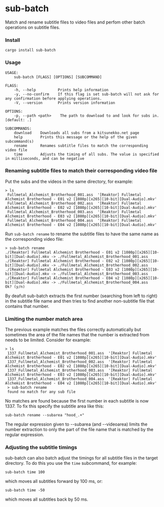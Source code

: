 # sub-batch
Match and rename subtitle files to video files and perfom other batch operations on subtitle files.

### Install
```cargo install sub-batch```

### Usage
```
USAGE:
    sub-batch [FLAGS] [OPTIONS] [SUBCOMMAND]

FLAGS:
    -h, --help          Prints help information
    -y, --no-confirm    If this flag is set sub-batch will not ask for any confirmation before applying operations.
    -V, --version       Prints version information

OPTIONS:
    -p, --path <path>    The path to download to and look for subs in. [default: .]

SUBCOMMANDS:
    download    Downloads all subs from a kitsunekko.net page
    help        Prints this message or the help of the given subcommand(s)
    rename      Renames subtitle files to match the corresponding video file
    time        Adjusts the timing of all subs. The value is specified in milliseconds, and can be negative
```
### Renaming subtitle files to match their corresponding video file
Put the subs and the videos in the same directory, for example:
```
> ls
 Fullmetal_Alchemist_Brotherhood_001.ass  '[Reaktor] Fullmetal Alchemist Brotherhood - E01 v2 [1080p][x265][10-bit][Dual-Audio].mkv'
 Fullmetal_Alchemist_Brotherhood_002.ass  '[Reaktor] Fullmetal Alchemist Brotherhood - E02 v2 [1080p][x265][10-bit][Dual-Audio].mkv'
 Fullmetal_Alchemist_Brotherhood_003.ass  '[Reaktor] Fullmetal Alchemist Brotherhood - E03 v2 [1080p][x265][10-bit][Dual-Audio].mkv'
 Fullmetal_Alchemist_Brotherhood_004.ass  '[Reaktor] Fullmetal Alchemist Brotherhood - E04 v2 [1080p][x265][10-bit][Dual-Audio].mkv'
 ```
Run `sub-batch rename` to rename the subtitle files to have the same name as the corresponding video file:
```
> sub-batch rename
./[Reaktor] Fullmetal Alchemist Brotherhood - E01 v2 [1080p][x265][10-bit][Dual-Audio].mkv -> ./Fullmetal_Alchemist_Brotherhood_001.ass
./[Reaktor] Fullmetal Alchemist Brotherhood - E02 v2 [1080p][x265][10-bit][Dual-Audio].mkv -> ./Fullmetal_Alchemist_Brotherhood_002.ass
./[Reaktor] Fullmetal Alchemist Brotherhood - E03 v2 [1080p][x265][10-bit][Dual-Audio].mkv -> ./Fullmetal_Alchemist_Brotherhood_003.ass
./[Reaktor] Fullmetal Alchemist Brotherhood - E04 v2 [1080p][x265][10-bit][Dual-Audio].mkv -> ./Fullmetal_Alchemist_Brotherhood_004.ass
Ok? (y/n)
```
 By deafult sub-batch extracts the first number (searching from left to right) in the subtitle file name and then tries to find another non-subtitle file that contains that number.
 
### Limiting the number match area
The previous example matches the files correctly automatically but sometimes the area of the file names that the number is extracted from needs to be limited.
Consider for example:
```
> ls
 1337_Fullmetal_Alchemist_Brotherhood_001.ass  '[Reaktor] Fullmetal Alchemist Brotherhood - E01 v2 [1080p][x265][10-bit][Dual-Audio].mkv'
 1337_Fullmetal_Alchemist_Brotherhood_002.ass  '[Reaktor] Fullmetal Alchemist Brotherhood - E02 v2 [1080p][x265][10-bit][Dual-Audio].mkv'
 1337_Fullmetal_Alchemist_Brotherhood_003.ass  '[Reaktor] Fullmetal Alchemist Brotherhood - E03 v2 [1080p][x265][10-bit][Dual-Audio].mkv'
 1337_Fullmetal_Alchemist_Brotherhood_004.ass  '[Reaktor] Fullmetal Alchemist Brotherhood - E04 v2 [1080p][x265][10-bit][Dual-Audio].mkv'
 > sub-batch rename
 found no match for any sub file
```
No matches are found because the first number in each subtitle is now 1337. To fix this specify the subtitle area like this:
```
sub-batch rename --subarea "hood_.+"
```
The regular expression given to --subarea (and --videoarea) limits the number extraction to only the part of the file name that is matched by the regular expression.

### Adjusting the subtitle timings

sub-batch can also batch adjust the timings for all subtitle files in the target directory. To do this you use the `time` subcommand, for example:
```
sub-batch time 100
```
which moves all subtitles forward by 100 ms, or:
```
sub-batch time -50
```
which moves all subtitles back by 50 ms.
